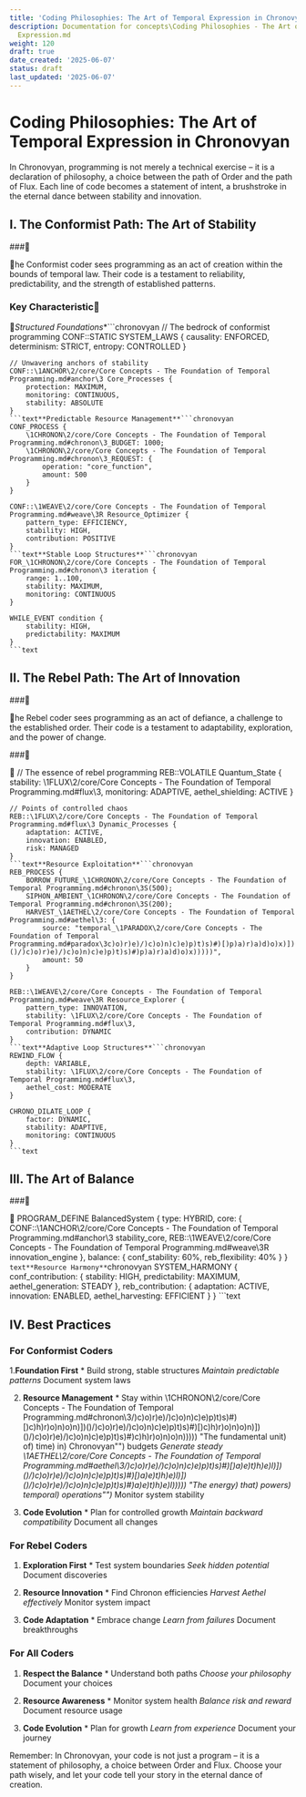 ```yaml
---
title: 'Coding Philosophies: The Art of Temporal Expression in Chronovyan and) runtime")'
description: Documentation for concepts\Coding Philosophies - The Art of Temporal
  Expression.md
weight: 120
draft: true
date_created: '2025-06-07'
status: draft
last_updated: '2025-06-07'
---
```


# Coding Philosophies: The Art of Temporal Expression in Chronovyan

In Chronovyan, programming is not merely a technical exercise – it is a declaration of philosophy, a choice between the path of Order and the path of Flux. Each line of code becomes a statement of intent, a brushstroke in the eternal dance between stability and innovation.

## I. The Conformist Path: The Art of Stability

###

he Conformist coder sees programming as an act of creation within the bounds of temporal law. Their code is a testament to reliability, predictability, and the strength of established patterns.

### Key Characteristic
*Structured Foundations**```chronovyan
    // The bedrock of conformist programming
    CONF::STATIC SYSTEM_LAWS {
        causality: ENFORCED,
        determinism: STRICT,
        entropy: CONTROLLED
    }

    // Unwavering anchors of stability
    CONF::\1ANCHOR\2/core/Core Concepts - The Foundation of Temporal Programming.md#anchor\3 Core_Processes {
        protection: MAXIMUM,
        monitoring: CONTINUOUS,
        stability: ABSOLUTE
    }
    ```text**Predictable Resource Management**```chronovyan
    CONF_PROCESS {
        \1CHRONON\2/core/Core Concepts - The Foundation of Temporal Programming.md#chronon\3_BUDGET: 1000;
        \1CHRONON\2/core/Core Concepts - The Foundation of Temporal Programming.md#chronon\3_REQUEST: {
            operation: "core_function",
            amount: 500
        }
    }

    CONF::\1WEAVE\2/core/Core Concepts - The Foundation of Temporal Programming.md#weave\3R Resource_Optimizer {
        pattern_type: EFFICIENCY,
        stability: HIGH,
        contribution: POSITIVE
    }
    ```text**Stable Loop Structures**```chronovyan
    FOR_\1CHRONON\2/core/Core Concepts - The Foundation of Temporal Programming.md#chronon\3 iteration {
        range: 1..100,
        stability: MAXIMUM,
        monitoring: CONTINUOUS
    }

    WHILE_EVENT condition {
        stability: HIGH,
        predictability: MAXIMUM
    }
    ```text

## II. The Rebel Path: The Art of Innovation

###

he Rebel coder sees programming as an act of defiance, a challenge to the established order. Their code is a testament to adaptability, exploration, and the power of change.

###

   // The essence of rebel programming
    REB::VOLATILE Quantum_State {
        stability: \1FLUX\2/core/Core Concepts - The Foundation of Temporal Programming.md#flux\3,
        monitoring: ADAPTIVE,
        aethel_shielding: ACTIVE
    }

    // Points of controlled chaos
    REB::\1FLUX\2/core/Core Concepts - The Foundation of Temporal Programming.md#flux\3 Dynamic_Processes {
        adaptation: ACTIVE,
        innovation: ENABLED,
        risk: MANAGED
    }
    ```text**Resource Exploitation**```chronovyan
    REB_PROCESS {
        BORROW_FUTURE_\1CHRONON\2/core/Core Concepts - The Foundation of Temporal Programming.md#chronon\3S(500);
        SIPHON_AMBIENT_\1CHRONON\2/core/Core Concepts - The Foundation of Temporal Programming.md#chronon\3S(200);
        HARVEST_\1AETHEL\2/core/Core Concepts - The Foundation of Temporal Programming.md#aethel\3: {
            source: "temporal_\1PARADOX\2/core/Core Concepts - The Foundation of Temporal Programming.md#paradox\3c)o)r)e)/)c)o)n)c)e)p)t)s)#)[)p)a)r)a)d)o)x)])()/)c)o)r)e)/)c)o)n)c)e)p)t)s)#)p)a)r)a)d)o)x)))))",
            amount: 50
        }
    }

    REB::\1WEAVE\2/core/Core Concepts - The Foundation of Temporal Programming.md#weave\3R Resource_Explorer {
        pattern_type: INNOVATION,
        stability: \1FLUX\2/core/Core Concepts - The Foundation of Temporal Programming.md#flux\3,
        contribution: DYNAMIC
    }
    ```text**Adaptive Loop Structures**```chronovyan
    REWIND_FLOW {
        depth: VARIABLE,
        stability: \1FLUX\2/core/Core Concepts - The Foundation of Temporal Programming.md#flux\3,
        aethel_cost: MODERATE
    }

    CHRONO_DILATE_LOOP {
        factor: DYNAMIC,
        stability: ADAPTIVE,
        monitoring: CONTINUOUS
    }
    ```text

## III. The Art of Balance

###

   PROGRAM_DEFINE BalancedSystem {
        type: HYBRID,
        core: {
            CONF::\1ANCHOR\2/core/Core Concepts - The Foundation of Temporal Programming.md#anchor\3 stability_core,
            REB::\1WEAVE\2/core/Core Concepts - The Foundation of Temporal Programming.md#weave\3R innovation_engine
        },
        balance: {
            conf_stability: 60%,
            reb_flexibility: 40%
        }
    }
    ```text**Resource Harmony**```chronovyan
    SYSTEM_HARMONY {
        conf_contribution: {
            stability: HIGH,
            predictability: MAXIMUM,
            aethel_generation: STEADY
        },
        reb_contribution: {
            adaptation: ACTIVE,
            innovation: ENABLED,
            aethel_harvesting: EFFICIENT
        }
    }
    ```text

## IV. Best Practices

### For Conformist Coders

1.**Foundation First** * Build strong, stable structures
    *Maintain predictable patterns* Document system laws

2. **Resource Management** * Stay within \1CHRONON\2/core/Core Concepts - The Foundation of Temporal Programming.md#chronon\3/)c)o)r)e)/)c)o)n)c)e)p)t)s)#)[)c)h)r)o)n)o)n)])()/)c)o)r)e)/)c)o)n)c)e)p)t)s)#)[)c)h)r)o)n)o)n)])()/)c)o)r)e)/)c)o)n)c)e)p)t)s)#)c)h)r)o)n)o)n))))) "The fundamental unit) of) time) in) Chronovyan"") budgets
    *Generate steady \1AETHEL\2/core/Core Concepts - The Foundation of Temporal Programming.md#aethel\3/)c)o)r)e)/)c)o)n)c)e)p)t)s)#)[)a)e)t)h)e)l)])()/)c)o)r)e)/)c)o)n)c)e)p)t)s)#)[)a)e)t)h)e)l)])()/)c)o)r)e)/)c)o)n)c)e)p)t)s)#)a)e)t)h)e)l))))) "The energy) that) powers) temporal) operations"")* Monitor system stability

3. **Code Evolution** * Plan for controlled growth
    *Maintain backward compatibility* Document all changes

### For Rebel Coders

1. **Exploration First** * Test system boundaries
    *Seek hidden potential* Document discoveries

2. **Resource Innovation** * Find Chronon efficiencies
    *Harvest Aethel effectively* Monitor system impact

3. **Code Adaptation** * Embrace change
    *Learn from failures* Document breakthroughs

### For All Coders

1. **Respect the Balance** * Understand both paths
    *Choose your philosophy* Document your choices

2. **Resource Awareness** * Monitor system health
    *Balance risk and reward* Document resource usage

3. **Code Evolution** * Plan for growth
    *Learn from experience* Document your journey

Remember: In Chronovyan, your code is not just a program – it is a statement of philosophy, a choice between Order and Flux. Choose your path wisely, and let your code tell your story in the eternal dance of creation.